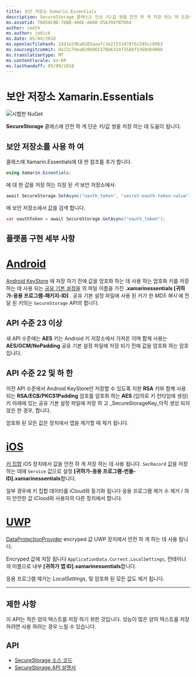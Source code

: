 ```yaml
---
title: 보안 저장소 Xamarin.Essentials
description: SecureStorage 클래스는 단순 키/값 쌍을 안전 하 게 저장 하는 데 도움이 됩니다.
ms.assetid: 78856C0D-76BB-406E-A880-D5A3987B7D64
author: redth
ms.author: jodick
ms.date: 05/04/2018
ms.openlocfilehash: 24d1e29ba0203aaafc3e21533478f6c505cc09b3
ms.sourcegitcommit: 0a72c7dea020b965378b6314f558bf5360dbd066
ms.translationtype: MT
ms.contentlocale: ko-KR
ms.lasthandoff: 05/09/2018
---
```

# <a name="xamarinessentials-secure-storage"></a>보안 저장소 Xamarin.Essentials

![시험판 NuGet](~/media/shared/pre-release.png)

**SecureStorage** 클래스에 안전 하 게 단순 키/값 쌍을 저장 하는 데 도움이 됩니다.

## <a name="using-secure-storage"></a>보안 저장소를 사용 하 여

클래스에 Xamarin.Essentials에 대 한 참조를 추가 합니다.

```csharp
using Xamarin.Essentials;
```

에 대 한 값을 저장 하는 지정 된 _키_ 보안 저장소에서:

```csharp
await SecureStorage.SetAsync("oauth_token", "secret-oauth-token-value");
```

에 보안 저장소에서 값을 검색 합니다.

```csharp
var oauthToken = await SecureStorage.GetAsync("oauth_token");
```

## <a name="platform-implementation-specifics"></a>플랫폼 구현 세부 사항

# <a name="androidtabandroid"></a>[Android](#tab/android)

[Android KeyStore](https://developer.android.com/training/articles/keystore.html) 에 저장 하기 전에 값을 암호화 하는 데 사용 하는 암호화 키를 저장 하는 데 사용 되는 [공유 기본 설정을](https://developer.android.com/training/data-storage/shared-preferences.html) 의 파일 이름을 가진 **.xamarinessentials [귀하가-응용 프로그램-패키지-ID]** .  공유 기본 설정 파일에 사용 된 키가 한 _MD5 해시_ 에 전달 된 키의는 `SecureStorage` API의 합니다.

## <a name="api-level-23-and-higher"></a>API 수준 23 이상

새 API 수준에는 **AES** 키는 Android 키 저장소에서 가져온 이며 함께 사용는 **AES/GCM/NoPadding** 공유 기본 설정 파일에 저장 되기 전에 값을 암호화 하는 암호입니다.

## <a name="api-level-22-and-lower"></a>API 수준 22 및 하 한

이전 API 수준에서 Android KeyStore만 저장할 수 있도록 지원 **RSA** 키와 함께 사용 되는 **RSA/ECB/PKCS1Padding** 암호를 암호화 하는 **AES** (임의로 키 런타임에 생성) 키 아래에 있는 공유 기본 설정 파일에 저장 하 고 _SecureStorageKey_아직 생성 되지 않은 한 경우, 합니다.

암호화 된 모든 값은 장치에서 앱을 제거할 때 제거 됩니다.

# <a name="iostabios"></a>[iOS](#tab/ios)

[키 집합](https://developer.xamarin.com/api/type/Android.Security.KeyChain/) iOS 장치에서 값을 안전 하 게 저장 하는 데 사용 됩니다.  `SecRecord` 값을 저장 하는 데에 `Service` 값으로 설정 **[귀하가-응용 프로그램-번들-ID].xamarinessentials**합니다.

일부 경우에 키 집합 데이터를 iCloud와 동기화 됩니다 응용 프로그램 제거 수 제거 / 하지 안전한 값 iCloud와 사용자의 다른 장치에서 합니다.

# <a name="uwptabuwp"></a>[UWP](#tab/uwp)

[DataProtectionProvider](https://docs.microsoft.com/en-us/uwp/api/windows.security.cryptography.dataprotection.dataprotectionprovider) encryped 값 UWP 장치에서 안전 하 게 하는 데 사용 됩니다.

Encryped 값에 저장 됩니다 `ApplicationData.Current.LocalSettings`, 컨테이너의 이름으로 내부 **[귀하가 앱 ID].xamarinessentials**합니다.

응용 프로그램 제거는 _LocalSettings_, 및 암호화 된 모든 값도 제거 됩니다.

-----

## <a name="limitations"></a>제한 사항

이 API는 적은 양의 텍스트를 저장 하기 위한 것입니다.  성능이 많은 양의 텍스트를 저장 하려면 사용 하려는 경우 느릴 수 있습니다.

## <a name="api"></a>API

- [SecureStorage 소스 코드](https://github.com/xamarin/Essentials/tree/master/Essentials/SecureStorage)
- [SecureStorage API 설명서](xref:Xamarin.Essentials.SecureStorage)
